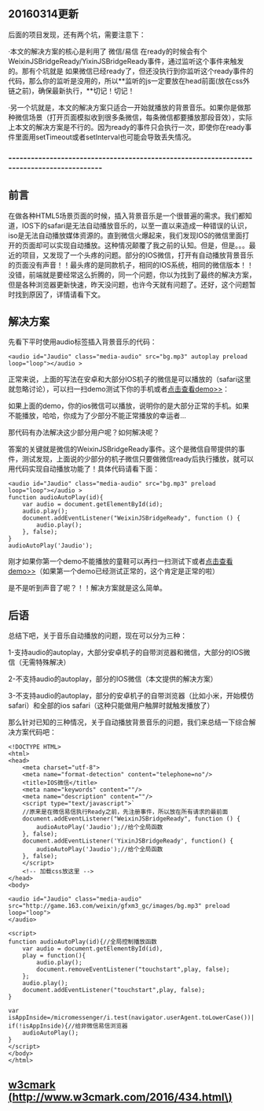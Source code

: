 ## 20160314更新

后面的项目发现，还有两个坑，需要注意下：

·本文的解决方案的核心是利用了 微信/易信 在ready的时候会有个 WeixinJSBridgeReady/YixinJSBridgeReady事件，通过监听这个事件来触发的。那有个坑就是 如果微信已经ready了，但还没执行到你监听这个ready事件的代码，那么你的监听是没用的，所以\*\*监听的js一定要放在head前面\(放在css外链之前\)，确保最新执行，\*\*切记！切记！

·另一个坑就是，本文的解决方案只适合一开始就播放的背景音乐。如果你是做那种微信场景（打开页面模拟收到很多条微信，每条微信都要播放那段音效），实际上本文的解决方案是不行的。因为ready的事件只会执行一次，即使你在ready事件里面用setTimeout或者setInterval也可能会导致丢失情况。

### ------------------------------------------------------------------------------------------

## 前言

在做各种HTML5场景页面的时候，插入背景音乐是一个很普遍的需求。我们都知道，IOS下的safari是无法自动播放音乐的，以至一直以来造成一种错误的认识，iso是无法自动播放媒体资源的。直到微信火爆起来，我们发现IOS的微信里面打开的页面却可以实现自动播放。这种情况颠覆了我之前的认知。但是，但是。。。最近的项目，又发现了一个头疼的问题。部分的IOS微信，打开有自动播放背景音乐的页面没有声音！！最头疼的是同款机子，相同的IOS系统，相同的微信版本！！没错，前端就是要经常这么折腾的，同一个问题，你以为找到了最终的解决方案，但是各种浏览器更新快速，昨天没问题，也许今天就有问题了。还好，这个问题暂时找到原因了，详情请看下文。

## 解决方案

先看下平时使用audio标签插入背景音乐的代码：

```
<audio id="Jaudio" class="media-audio" src="bg.mp3" autoplay preload loop="loop"></audio >
```

正常来说，上面的写法在安卓和大部分IOS机子的微信是可以播放的（safari这里就忽略讨论），可以扫一扫demo测试下你的手机或者[点击查看demo&gt;&gt;](http://www.w3cmark.com/demo/html5-audio/index2.html)：

如果上面的demo，你的ios微信可以播放，说明你的是大部分正常的手机。如果不能播放，哈哈，你成为了少部分不能正常播放的幸运者...

那代码有办法解决这少部分用户呢？如何解决呢？

答案的关键就是微信的WeixinJSBridgeReady事件。这个是微信自带提供的事件，测试发现，上面说的少部分的机子微信只要做微信ready后执行播放，就可以用代码实现自动播放功能了！具体代码请看下面：

```
<audio id="Jaudio" class="media-audio" src="bg.mp3" preload loop="loop"></audio >
function audioAutoPlay(id){
    var audio = document.getElementById(id);
    audio.play();
    document.addEventListener("WeixinJSBridgeReady", function () {
        audio.play();
    }, false);
}
audioAutoPlay('Jaudio');
```

刚才如果你第一个demo不能播放的童鞋可以再扫一扫测试下或者[点击查看demo&gt;&gt;](http://www.w3cmark.com/demo/html5-audio/index.html)（如果第一个demo已经测试正常的，这个肯定是正常的啦）

是不是听到声音了呢？！！解决方案就是这么简单。

## 后语

总结下吧，关于音乐自动播放的问题，现在可以分为三种：

1-支持audio的autoplay，大部分安卓机子的自带浏览器和微信，大部分的IOS微信（无需特殊解决）

2-不支持audio的autoplay，部分的IOS微信（本文提供的解决方案）

3-不支持audio的autoplay，部分的安卓机子的自带浏览器（比如小米，开始模仿safari）和全部的ios safari（这种只能做用户触屏时就触发播放了）

那么针对已知的三种情况，关于自动播放背景音乐的问题，我们来总结一下综合解决方案代码吧：

```
<!DOCTYPE HTML>
<html>
<head>
    <meta charset="utf-8">
    <meta name="format-detection" content="telephone=no"/>
    <title>IOS微信</title>
    <meta name="keywords" content=""/>
    <meta name="description" content=""/>
    <script type="text/javascript">`  
    //原来是在微信易信执行Ready之前，先注册事件，所以放在所有请求的最前面
    document.addEventListener("WeixinJSBridgeReady", function () {
        audioAutoPlay('Jaudio');//给个全局函数
    }, false);
    document.addEventListener('YixinJSBridgeReady', function() {
        audioAutoPlay('Jaudio');//给个全局函数
    }, false);
    </script>
    <!-- 加载css放这里 -->
</head>
<body>

<audio id="Jaudio" class="media-audio" src="http://game.163.com/weixin/gfxm3_gc/images/bg.mp3" preload loop="loop">
</audio>

<script>
function audioAutoPlay(id){//全局控制播放函数
    var audio = document.getElementById(id),
    play = function(){
        audio.play();
        document.removeEventListener("touchstart",play, false);
    };
    audio.play();
    document.addEventListener("touchstart",play, false);
}

var isAppInside=/micromessenger/i.test(navigator.userAgent.toLowerCase())||/yixin/i.test(navigator.userAgent.toLowerCase());
if(!isAppInside){//给非微信易信浏览器
    audioAutoPlay();
}
</script>
</body>
</html>
```

## [w3cmark \(http://www.w3cmark.com/2016/434.html\)](http://www.w3cmark.com/2016/434.html)



